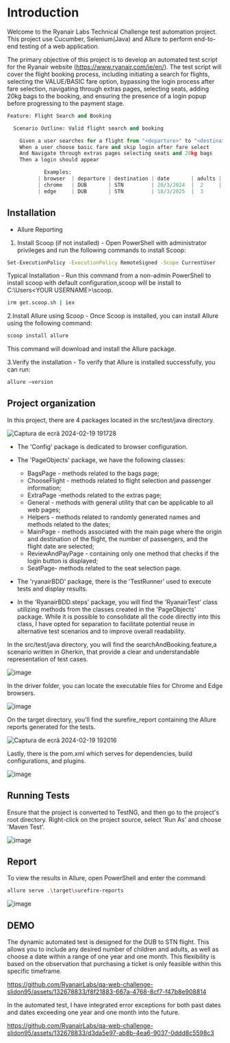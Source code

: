 # Introduction

Welcome to the Ryanair Labs Technical Challenge test automation project. This project use Cucumber, Selenium(Java) and Allure to perform end-to-end testing of a web application. 

The primary objective of this project is to develop an automated test script for the Ryanair website (https://www.ryanair.com/ie/en/). The test script will cover the flight booking process, including initiating a search for flights, selecting the VALUE/BASIC fare option, bypassing the login process after fare selection, navigating through extras pages, selecting seats, adding 20kg bags to the booking, and ensuring the presence of a login popup before progressing to the payment stage. 

```python
Feature: Flight Search and Booking

  Scenario Outline: Valid flight search and booking

    Given a user searches for a flight from "<departure>" to "<destination>" on <date> for <adults> adults and <children> children using "<browser>"
    When a user choose basic fare and skip login after fare select
    And Navigate through extras pages selecting seats and 20kg bags
    Then a login should appear

	    	Examples: 
	      | browser  | departure | destination | date       | adults | children |
	      | chrome   | DUB       | STN         | 20/3/2024  |  2     |  1       |
	      | edge     | DUB       | STN         | 18/3/2025  |  3      | 2       |

```

## Installation

 - Allure Reporting

1. Install Scoop (if not installed) - Open PowerShell with administrator privileges and run the following commands to install Scoop:

```bash
Set-ExecutionPolicy -ExecutionPolicy RemoteSigned -Scope CurrentUser
```

   Typical Installation - Run this command from a non-admin PowerShell to install scoop with default configuration,scoop will be install to C:\Users\<YOUR USERNAME>\scoop.

```bash
irm get.scoop.sh | iex 
```
2.Install Allure using Scoop - Once Scoop is installed, you can install Allure using the following command:

```bash
scoop install allure
```
This command will download and install the Allure package.

3.Verify the installation - To verify that Allure is installed successfully, you can run:
```bash
allure –version
```

## Project organization

In this project, there are 4 packages located in the src/test/java directory. 

![Captura de ecrã 2024-02-19 191728](https://github.com/RyanairLabs/qa-web-challenge-slidon95/assets/132678833/dcaa77b4-b04e-41f8-9194-5e9d7e666e28)


- The 'Config' package is dedicated to browser configuration. 

- The 'PageObjects' package, we have the following classes: 

     - BagsPage - methods related to the bags page; 
     - ChooseFlight - methods related to flight selection and passenger information;
     -  ExtraPage -methods related to the extras page;
     -  General - methods with general utility that can be applicable to all web pages;
     - Helpers - methods related to randomly generated names and methods related to the dates;
     -  MainPage - methods associated with the main page where the origin and destination of the flight, the number of passengers, and the flight date are selected;
     - ReviewAndPayPage - containing only one method that checks if the login button is displayed;
     - SeatPage- methods related to the seat selection page. 

- The 'ryanairBDD' package, there is the 'TestRunner' used to execute tests and display results.

- In the 'RyanairBDD.steps' package, you will find the 'RyanairTest' class utilizing methods from the classes created in the 'PageObjects' package. While it is possible to consolidate all the code directly into this class, I have opted for separation to facilitate potential reuse in alternative test scenarios and to improve overall readability.

In the src/test/java directory, you will find the searchAndBooking.feature,a scenario written in Gherkin, that provide a clear and understandable representation of test cases.

![image](https://github.com/RyanairLabs/qa-web-challenge-slidon95/assets/132678833/ff75ddbe-1d6b-4a0c-8de6-f0d069fb087f)

In the driver folder, you can locate the executable files for Chrome and Edge browsers.

![image](https://github.com/RyanairLabs/qa-web-challenge-slidon95/assets/132678833/cd536ee1-d15e-4485-ad73-bc56e36511f2)

On the target directory, you'll find the surefire_report containing the Allure reports generated for the tests.

![Captura de ecrã 2024-02-19 192016](https://github.com/RyanairLabs/qa-web-challenge-slidon95/assets/132678833/94c810eb-fef2-4530-98f0-e9a69564a3fa)

Lastly, there is the pom.xml which serves for dependencies, build configurations, and plugins.

![image](https://github.com/RyanairLabs/qa-web-challenge-slidon95/assets/132678833/f9d2a952-84aa-465d-aaa6-c91902529979)

## Running Tests

Ensure that the project is converted to TestNG, and then go to the project's root directory. Right-click on the project source, select 'Run As' and choose 'Maven Test'.

![image](https://github.com/RyanairLabs/qa-web-challenge-slidon95/assets/132678833/8bfae436-cbb4-4012-a0d9-cc5323fda172)


## Report

To view the results in Allure, open PowerShell and enter the command:

```bash
allure serve .\target\surefire-reports
```
![image](https://github.com/RyanairLabs/qa-web-challenge-slidon95/assets/132678833/1e110ee4-d450-4b99-b97b-59d7b6945b9a)


## DEMO

The dynamic automated test is designed for the DUB to STN flight. This allows you to include any desired number of children and adults, as well as choose a date within a range of one year and one month. This flexibility is based on the observation that purchasing a ticket is only feasible within this specific timeframe.

https://github.com/RyanairLabs/qa-web-challenge-slidon95/assets/132678833/f8f21883-667a-4768-8cf7-f47b8e908814

In the automated test, I have integrated error exceptions for both past dates and dates exceeding one year and one month into the future.

https://github.com/RyanairLabs/qa-web-challenge-slidon95/assets/132678833/d3da5e97-ab8b-4ea6-9037-0ddd8c5598c3

